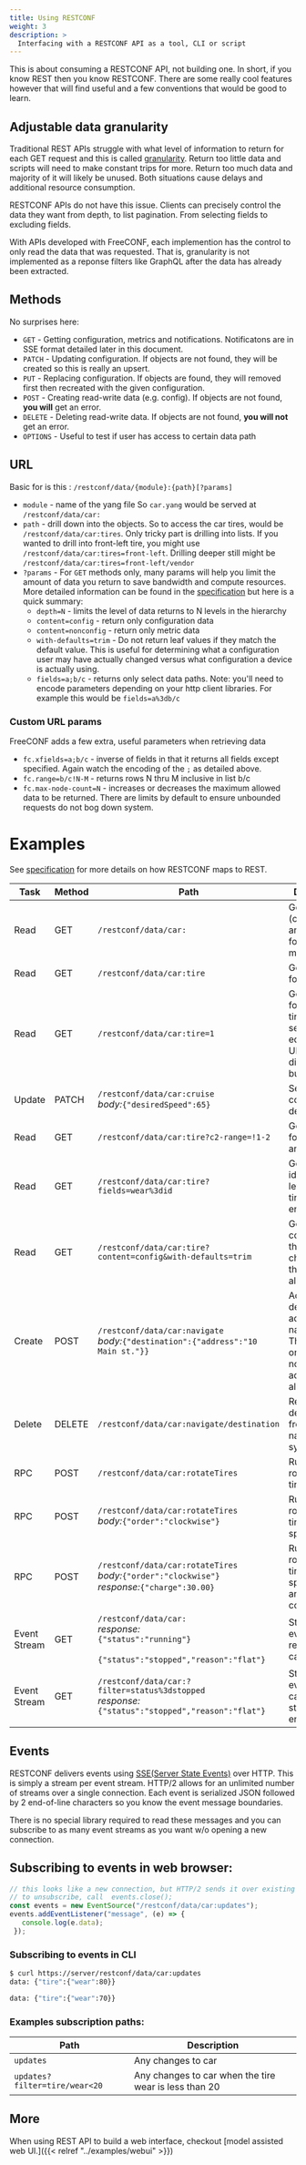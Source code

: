 ```yaml
---
title: Using RESTCONF
weight: 3
description: >
  Interfacing with a RESTCONF API as a tool, CLI or script
---
```

This is about consuming a RESTCONF API, not building one.  In short, if you know REST then you know RESTCONF.  There are some really cool features however that will find useful and a few conventions that would be good to learn.

## Adjustable data granularity

Traditional REST APIs struggle with what level of information to return for each GET request and this is called [granularity](https://dzone.com/articles/restful-api-design-principle-deciding-levels-of-gr).  Return too little data and scripts will need to make constant trips for more.  Return too much data and majority of it will likely be unused.  Both situations cause delays and additional resource consumption. 

RESTCONF APIs do not have this issue.  Clients can precisely control the data they want from depth, to list pagination. From selecting fields to excluding fields.

With APIs developed with FreeCONF, each implemention has the control to only read the data that was requested. That is, granularity is not implemented as a reponse filters like GraphQL after the data has already been extracted.

## Methods

No surprises here:

- `GET` - Getting configuration, metrics and notifications. Notificatons are in SSE format detailed later in this document.
- `PATCH` - Updating configuration.  If objects are not found, they will be created so this is really an upsert.
- `PUT` - Replacing configuration.  If objects are found, they will removed first then recreated with the given configuration.
- `POST` - Creating read-write data (e.g. config). If objects are not found, **you will** get an error.
- `DELETE` - Deleting read-write data.  If objects are not found, **you will not** get an error.
- `OPTIONS` - Useful to test if user has access to certain data path

## URL

Basic for is this : `/restconf/data/{module}:{path}[?params]` 

- `module` - name of the yang file So `car.yang` would be served at `/restconf/data/car:`
- `path` - drill down into the objects.  So to access the car tires, would be `/restconf/data/car:tires`.  Only tricky part is drilling into lists.  If you wanted to drill into front-left tire, you might use `/restconf/data/car:tires=front-left`. Drilling deeper still might be  `/restconf/data/car:tires=front-left/vendor`
- `?params` - For `GET` methods only, many params will help you limit the amount of data you return to save bandwidth and compute resources. More detailed information can be found in the [specification](https://datatracker.ietf.org/doc/html/rfc8040#section-4.8) but here is a quick summary:
  * `depth=N` - limits the level of data returns to N levels in the hierarchy
  * `content=config` - return only configuration data
  * `content=nonconfig` - return only metric data
  * `with-defaults=trim` - Do not return leaf values if they match the default value.  This is useful for determining what a configuration user may have actually changed versus what configuration a device is actually using.
  * `fields=a;b/c` - returns only select data paths.  Note: you'll need to encode parameters depending on your http client libraries.  For example this would be `fields=a%3db/c`

### Custom URL params

FreeCONF adds a few extra, useful parameters when retrieving data

  * `fc.xfields=a;b/c` - inverse of fields in that it returns all fields except specified.  Again watch the encoding of the `;` as detailed above.
  * `fc.range=b/c!N-M` - returns rows N thru M inclusive in list b/c
  * `fc.max-node-count=N` - increases or decreases the maximum allowed data to be returned.  There are limits by default to ensure unbounded requests do not bog down system. 

# Examples

See [specification](https://datatracker.ietf.org/doc/html/rfc8040#section-4) for more details on how RESTCONF maps to REST.

|Task | Method | Path | Description  |
|----|--------|------|--------------|
| Read | GET | `/restconf/data/car:` | Get's all data (configuration and metrics) for car module |
| Read | GET | `/restconf/data/car:tire` | Get's all data for all tires |
| Read | GET | `/restconf/data/car:tire=1` | Get's all data for first car tire. Yes, seeing an equals in a URL can be disconcerting, but it is legal. |
| Update | PATCH | `/restconf/data/car:cruise`<br>*body:*`{"desiredSpeed":65}` | Set cruise control desired speed |
| Read | GET | `/restconf/data/car:tire?c2-range=!1-2` | Get's all data for car tires 1 and 2 |
| Read | GET | `/restconf/data/car:tire?fields=wear%3did` | Get's only tire id and wear level for all tires. `%3d` is encoded `=`. |
| Read | GET | `/restconf/data/car:tire?content=config&with-defaults=trim` | Get's only configuration that is changed from the default for all tires |
| Create | POST | `/restconf/data/car:navigate`<br>*body:*`{"destination":{"address":"10 Main st."}}` | Add a new destination address to navigation.  This would only work if no naviation address was already set. |
| Delete | DELETE | `/restconf/data/car:navigate/destination` | Remove destination from navigation system.  |
| RPC | POST | `/restconf/data/car:rotateTires` | Run a RPC to rotate the tires |
| RPC | POST | `/restconf/data/car:rotateTires`<br>*body:*`{"order":"clockwise"}` | Run a RPC to rotate the tires in specific order |
| RPC | POST | `/restconf/data/car:rotateTires`<br>*body:*`{"order":"clockwise"}`<br>*response:*`{"charge":30.00}` | Run a RPC to rotate the tires in specific order and return the cost. |
| Event Stream | GET | `/restconf/data/car:`<br>*response:*<br>`{"status":"running"}`<br><br>`{"status":"stopped","reason":"flat"}` | Stream of events regarding the car status |
| Event Stream | GET | `/restconf/data/car:?filter=status%3dstopped`<br>*response:*<br>`{"status":"stopped","reason":"flat"}` | Stream only events that cause car to stop. `%3d` is encoded `=`. |

## Events

RESTCONF delivers events using [SSE(Server State Events)](https://html.spec.whatwg.org/multipage/server-sent-events.html#server-sent-events) over HTTP.  This is simply a stream per event stream.  HTTP/2 allows for an unlimited number of streams over a single connection. Each event is serialized JSON followed by 2 end-of-line characters so you know the event message boundaries.

There is no special library required to read these messages and you can subscribe to as many event streams as you want w/o opening a new connection.

## Subscribing to events in web browser:

```javascript
// this looks like a new connection, but HTTP/2 sends it over existing connection
// to unsubscribe, call  events.close();
const events = new EventSource("/restconf/data/car:updates");
events.addEventListener("message", (e) => {
   console.log(e.data);
 });
```

### Subscribing to events in CLI

```bash
$ curl https://server/restconf/data/car:updates
data: {"tire":{"wear":80}}

data: {"tire":{"wear":70}}
```

### Examples subscription paths:

| Path | Description |
|--|--|
| `updates` | Any changes to car |
| `updates?filter=tire/wear<20` | Any changes to car when the tire wear is less than 20 |

## More

When using REST API to build a web interface, checkout [model assisted web UI.]({{< relref "../examples/webui" >}})

